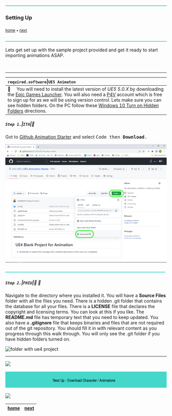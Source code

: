![](../images/line3.png)

### Setting Up

<sub>[home](../README.md#user-content-ue4-animations) • [next](../character-anim/README.md#user-content-download-character--animations)</sub>

![](../images/line3.png)

Lets get set up with the sample project provided and get it ready to start importing animations ASAP.

<br>

---

| `required.software`\|`UE5 Animaton`| 
| :--- |
| :floppy_disk: &nbsp; &nbsp; You will need to install the latest version of _UE5 5.0.X_ by downloading the [Epic Games Launcher](https://www.epicgames.com/store/en-US/download). You will also need a [P4V](https://www.perforce.com/downloads/helix-visual-client-p4v) account which is free to sign up for as we will be using version control. Lets make sure you can see hidden folders. On the PC follow these [Windows 10 Turn on Hidden Folders](https://support.microsoft.com/en-us/help/4028316/windows-view-hidden-files-and-folders-in-windows-10) directions.|

##### `Step 1.`\|`ITA`|:small_blue_diamond:

Got to [Github Animation Starter](https://github.com/maubanel/GMS2-Animation-Starter) and select <kbd>Code<kbd> then **Download**.

![accept github classroom invite](images/animiationStarter.png)

![](../images/line2.png)

##### `Step 2.`\|`FHIU`|:small_blue_diamond: :small_blue_diamond: 
Navigate to the directory where you installed it. You will have a **Source Files** folder with all the files you need. There is a hidden .git folder that contains the database for all your files. There is a **LICENSE** file that declares the copyright and licensing terms. You can look at this if you like. The **README.md** file has temporary text that you need to keep updated. You also have a **.gitignore** file that keeps binaries and files that are not required out of the git repository. You should fill it in with relevant content as you progress through this walk through. You will only see the .git folder if you have hidden folders turned on.

![folder with ue4 project](images/NewBlankProjectFinder.jpg)


___


![](../images/line1.png)

<!-- <img src="https://via.placeholder.com/1000x100/45D7CA/000000/?text=Next Up - Download Character / Animations"> -->
![next up next tile](images/banner.png)


![](../images/line1.png)

| [home](../README.md#user-content-ue4-animations) | [next](../character-anim/README.md#user-content-download-character--animations)|
|---|---|
